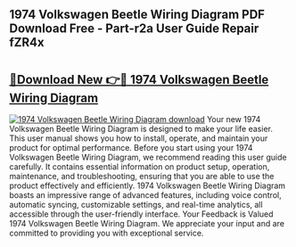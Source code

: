 ## 1974 Volkswagen Beetle Wiring Diagram PDF Download Free - Part-r2a User Guide Repair fZR4x

# <h2><a href="http://dfl6x3u.blite.top/?on=1974+Volkswagen+Beetle+Wiring+Diagram">🔗Download New 👉🔴 1974 Volkswagen Beetle Wiring Diagram</a></h2>

[![1974 Volkswagen Beetle Wiring Diagram download](https://i.imgur.com/lujVjoI.png)](http://dfl6x3u.blite.top/?on=1974+Volkswagen+Beetle+Wiring+Diagram)
Your new 1974 Volkswagen Beetle Wiring Diagram is designed to make your life easier. This user manual shows you how to install, operate, and maintain your product for optimal performance. Before you start using your 1974 Volkswagen Beetle Wiring Diagram, we recommend reading this user guide carefully. It contains essential information on product setup, operation, maintenance, and troubleshooting, ensuring that you are able to use the product effectively and efficiently. 1974 Volkswagen Beetle Wiring Diagram boasts an impressive range of advanced features, including voice control, automatic syncing, customizable settings, and real-time analytics, all accessible through the user-friendly interface. Your Feedback is Valued 1974 Volkswagen Beetle Wiring Diagram. We appreciate your input and are committed to providing you with exceptional service.
